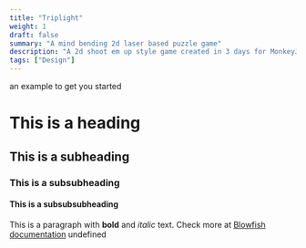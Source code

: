 ```yaml
---
title: "Triplight"
weight: 1
draft: false
summary: "A mind bending 2d laser based puzzle game"
description: "A 2d shoot em up style game created in 3 days for MonkeyJam 2024"
tags: ["Design"]
---
```

 an example to get you started
# This is a heading
## This is a subheading
### This is a subsubheading
#### This is a subsubsubheading
This is a paragraph with **bold** and *italic* text.
Check more at [Blowfish documentation](https://blowfish.page/)
undefined
